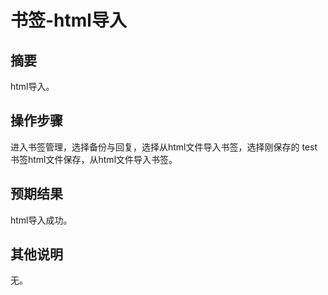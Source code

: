 # 书签-html导入

## 摘要

html导入。

## 操作步骤

进入书签管理，选择备份与回复，选择从html文件导入书签，选择刚保存的 test书签html文件保存，从html文件导入书签。

## 预期结果

html导入成功。

## 其他说明

无。
